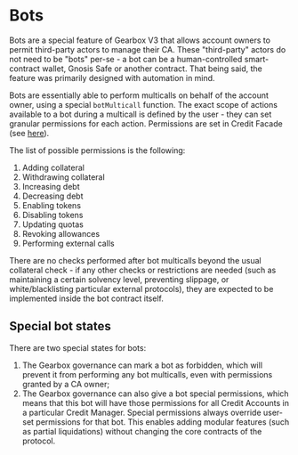 # Bots

Bots are a special feature of Gearbox V3 that allows account owners to permit third-party actors to manage their CA. These "third-party" actors do not need to be "bots" per-se - a bot can be a human-controlled smart-contract wallet, Gnosis Safe or another contract. That being said, the feature was primarily designed with automation in mind.

Bots are essentially able to perform multicalls on behalf of the account owner, using a special `botMulticall` function. The exact scope of actions available to a bot during a multicall is defined by the user - they can set granular permissions for each action. Permissions are set in Credit Facade (see [here](../bots/overview#permissions)).

The list of possible permissions is the following:

1. Adding collateral
2. Withdrawing collateral
3. Increasing debt
4. Decreasing debt
5. Enabling tokens
6. Disabling tokens
7. Updating quotas
8. Revoking allowances
9. Performing external calls

There are no checks performed after bot multicalls beyond the usual collateral check - if any other checks or restrictions are needed (such as maintaining a certain solvency level, preventing slippage, or white/blacklisting particular external protocols), they are expected to be implemented inside the bot contract itself.

## Special bot states

There are two special states for bots:

1. The Gearbox governance can mark a bot as forbidden, which will prevent it from performing any bot multicalls, even with permissions granted by a CA owner;
2. The Gearbox governance can also give a bot special permissions, which means that this bot will have those permissions for all Credit Accounts in a particular Credit Manager. Special permissions always override user-set permissions for that bot. This enables adding modular features (such as partial liquidations) without changing the core contracts of the protocol.
